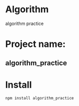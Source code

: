 # Algorithm
algorithm practice


 # Project name: 
 ## algorithm_practice
 
# Install

 	npm install algorithm_practice
